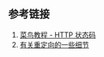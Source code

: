 
## 参考链接

1. [菜鸟教程 - HTTP 状态码](https://www.runoob.com/http/http-status-codes.html)
2. [有关重定向的一些细节](https://blog.lishunyang.com/2020/06/redirect.html)